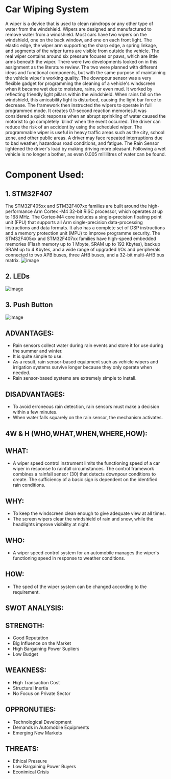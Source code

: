 # Car Wiping System
A wiper is a device that is used to clean raindrops or any other type of water from the windshield. Wipers are designed and manufactured to remove water from a windshield. Most cars have two wipers on the windshield, one on the back window, and one on each front light. The elastic edge, the wiper arm supporting the sharp edge, a spring linkage, and segments of the wiper turns are visible from outside the vehicle. The real wiper contains around six pressure focuses or paws, which are little arms beneath the wiper. 
There were two developments looked on in this assignment as the literature review. The two were planned with different ideas and functional components, but with the same purpose of maintaining the vehicle wiper's working quality. The downpour sensor was a very flexible gadget for programming the cleaning of a vehicle's windscreen when it became wet due to moisture, rains, or even mud. It worked by reflecting friendly light pillars within the windshield. When rains fall on the windshield, this amicability light is disturbed, causing the light bar force to decrease. The framework then instructed the wipers to operate in full programmed mode. It creates 0.1-second reaction memories.It was considered a quick response when an abrupt sprinkling of water caused the motorist to go completely 'blind' when the event occurred. The driver can reduce the risk of an accident by using the scheduled wiper. The programmable wiper is useful in heavy traffic areas such as the city, school zone, and other public areas. A driver may face repeated interruptions due to bad weather, hazardous road conditions, and fatigue. The Rain Sensor lightened the driver's load by making driving more pleasant. Following a wet vehicle is no longer a bother, as even 0.005 millilitres of water can be found.

# Component Used:
## 1. STM32F407 
The STM32F405xx and STM32F407xx families are built around the high-performance Arm Cortex -M4 32-bit RISC processor, which operates at up to 168 MHz. The Cortex-M4 core includes a single-precision floating point unit (FPU) that supports all Arm single-precision data-processing instructions and data formats. It also has a complete set of DSP instructions and a memory protection unit (MPU) to improve programme security. The STM32F405xx and STM32F407xx families have high-speed embedded memories (Flash memory up to 1 Mbyte, SRAM up to 192 Kbytes), backup SRAM up to 4 Kbytes, and a wide range of upgraded I/Os and peripherals connected to two APB buses, three AHB buses, and a 32-bit multi-AHB bus matrix.
![image](https://user-images.githubusercontent.com/101788713/168243936-a0202a26-a701-44c3-b3e1-55441cbe3294.png)
 ## 2. LEDs
 ![image](https://user-images.githubusercontent.com/101788713/168244291-5dd4014f-6d25-4635-b5cf-9bf71547f773.png)
## 3. Push Button
![image](https://user-images.githubusercontent.com/101788713/168244372-17704761-135a-431e-9e7f-777b2abb6069.png)
## ADVANTAGES:
* Rain sensors collect water during rain events and store it for use during the summer and winter.
* It is quite simple to use.
* As a result, rain sensor-based equipment such as vehicle wipers and irrigation systems survive longer because they only operate when needed.
* Rain sensor-based systems are extremely simple to install.

## DISADVANTAGES:
* To avoid erroneous rain detection, rain sensors must make a decision within a few minutes.
* When water falls squarely on the rain sensor, the mechanism activates.

## 4W & H (WHO,WHAT,WHEN,WHERE,HOW):

## WHAT:
* A wiper speed control instrument limits the functioning speed of a car wiper in response to rainfall circumstances. The control framework combines a rainfall sensor (30) that detects downpour conditions to create. The sufficiency of a basic sign is dependent on the identified rain conditions.

## WHY:
* To keep the windscreen clean enough to give adequate view at all times. 
* The screen wipers clear the windshield of rain and snow, while the headlights improve visibility at night.

## WHO:
* A wiper speed control system for an automobile manages the wiper's functioning speed in response to weather conditions.

## HOW:
* The sped of the wiper system can be changed according to the requirement.

## SWOT ANALYSIS:
## STRENGTH:
* Good Reputation
* Big Influence on the Market
* High Bargaining Power Supliers
* Low Budget

## WEAKNESS:

* High Transaction Cost
* Structural Inertia
* No Focus on Private Sector

## OPPRONUTIES:

* Technological Development
* Demands in Automobile  Equipments
* Emerging New Markets

## THREATS:

* Ethical Pressure
* Low Bargaining Power Buyers
* Econimical Crisis

